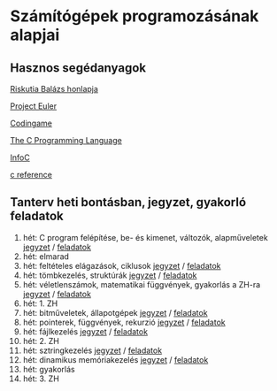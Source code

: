 ﻿
# Számítógépek programozásának alapjai

## Hasznos segédanyagok

[Riskutia Balázs honlapja](https://progalap.balazsriskutia.me/)

[Project Euler](https://projecteuler.net/)

[Codingame](https://www.codingame.com/)

[The C Programming Language](https://www.dipmat.univpm.it/~demeio/public/the_c_programming_language_2.pdf)

[InfoC](https://infoc.eet.bme.hu/)

[c reference](https://en.cppreference.com/w/c)

## Tanterv heti bontásban, jegyzet, gyakorló feladatok

1. hét: C program felépítése, be- és kimenet, változók, alapműveletek [jegyzet](jegyzet/02.md) / [feladatok](feladatok/02.md)
2. hét: elmarad
3. hét: feltételes elágazások, ciklusok [jegyzet](jegyzet/03.md) / [feladatok](feladatok/03.md)
4. hét: tömbkezelés, struktúrák [jegyzet](jegyzet/04.md) / [feladatok](feladatok/04.md)
5. hét:  véletlenszámok, matematikai függvények, gyakorlás a ZH-ra [jegyzet](jegyzet/06.md) / [feladatok](feladatok/06.md)
6. hét:  1. ZH
7. hét:  bitműveletek, állapotgépek [jegyzet](jegyzet/07.md) / [feladatok](feladatok/07.md)
8. hét:  pointerek, függvények, rekurzió [jegyzet](jegyzet/09.md) / [feladatok](feladatok/09.md)
9. hét:  fájlkezelés [jegyzet](jegyzet/10.md) / [feladatok](feladatok/10.md)
10. hét:  2. ZH
11. hét:  sztringkezelés [jegyzet](jegyzet/11.md) / [feladatok](feladatok/11.md)
12. hét:  dinamikus memóriakezelés [jegyzet](jegyzet/12.md) / [feladatok](feladatok/12.md)
13. hét:  gyakorlás
14. hét:  3. ZH

